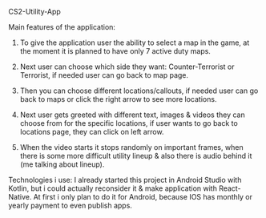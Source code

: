 CS2-Utility-App

  
  Main features of the application:
  1. To give the application user the ability to select a map in the game, at the moment it is planned to have only 7 active duty maps.
    
  2. Next user can choose which side they want: Counter-Terrorist or Terrorist, if needed user can go back to map page.
    
  3. Then you can choose different locations/callouts, if needed user can go back to maps or click the right arrow to see more locations.
    
  4. Next user gets greeted with different text, images & videos they can choose from for the specific locations, if user wants to go back to locations page, they      can click on left arrow.

  5. When the video starts it stops randomly on important frames, when there is some more difficult utility lineup & also there is audio behind it (me talking          about lineup).

  Technologies i use:
    I already started this project in Android Studio with Kotlin, but i could actually reconsider it & make application with React-Native.
    At first i only plan to do it for Android, because IOS has monthly or yearly payment to even publish apps.
